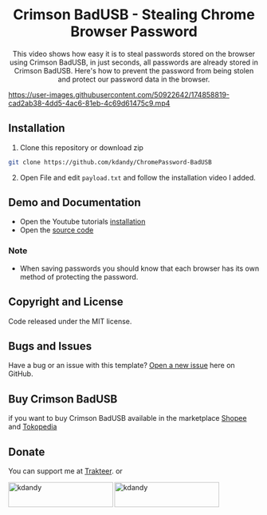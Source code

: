<h1 align="center">Crimson BadUSB - Stealing Chrome Browser Password</h1>
<p align="center">This video shows how easy it is to steal passwords stored on the browser using Crimson BadUSB, in just seconds, all passwords are already stored in Crimson BadUSB. Here's how to prevent the password from being stolen and protect our password data in the browser.</p>
<p align="center">

</p>

https://user-images.githubusercontent.com/50922642/174858819-cad2ab38-4dd5-4ac6-81eb-4c69d61475c9.mp4


## Installation

1. Clone this repository or download zip

```bash
git clone https://github.com/kdandy/ChromePassword-BadUSB
```

2. Open File and edit `payload.txt` and follow the installation video I added.

## Demo and Documentation

- Open the Youtube tutorials [installation](https://www.youtube.com/watch?v=QAnZgud2igs)
- Open the [source code](https://github.com/kdandy/ChromePassword-BadUSB)

### Note

- When saving passwords you should know that each browser has its own method of protecting the password.

## Copyright and License

Code released under the MIT license.

## Bugs and Issues

Have a bug or an issue with this template? [Open a new issue](https://github.com/kdandy/ChromePassword-BadUSB/issues/new) here on GitHub.

## Buy Crimson BadUSB

if you want to buy Crimson BadUSB available in the marketplace [Shopee](https://shopee.co.id/Crimson-BadUSB-Lebih-dari-USB-Rubber-Ducky-i.326233063.5058615385?sp_atk=1992cf80-9459-4f0c-b358-a0a3b7000894&xptdk=1992cf80-9459-4f0c-b358-a0a3b7000894) and [Tokopedia](https://www.tokopedia.com/retinaa/crimson-badusb-usb-security-pentester)

## Donate

You can support me at [Trakteer](https://trakteer.id/kdandy/tip). or
<p><a href="https://www.buymeacoffee.com/kdandy"> <img align="left" src="https://cdn.buymeacoffee.com/buttons/v2/default-yellow.png" height="50" width="210" alt="kdandy" /></a><a href="https://ko-fi.com/kdandy"> <img align="left" src="https://cdn.ko-fi.com/cdn/kofi3.png?v=3" height="50" width="210" alt="kdandy" /></a></p><br><br>
</p>
